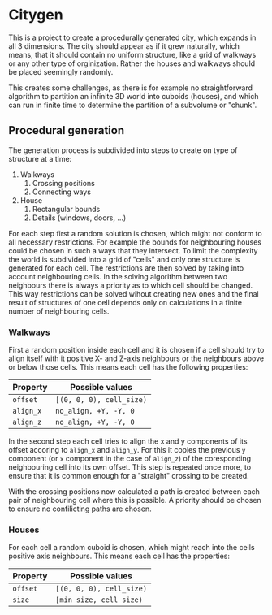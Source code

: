 # Citygen

This is a project to create a procedurally generated city, which expands in all 3 dimensions.
The city should appear as if it grew naturally, which means, that it should contain no uniform structure, like a grid of walkways or any other type of orginization.
Rather the houses and walkways should be placed seemingly randomly.

This creates some challenges, as there is for example no straightforward algorithm to partition an infinite 3D world into cuboids (houses), and which can run in finite time to determine the partition of a subvolume or "chunk".

## Procedural generation

The generation process is subdivided into steps to create on type of structure at a time:

1. Walkways
    1. Crossing positions
    2. Connecting ways
2. House
    1. Rectangular bounds
    2. Details (windows, doors, ...)

For each step first a random solution is chosen, which might not conform to all necessary restrictions.
For example the bounds for neighbouring houses could be chosen in such a ways that they intersect.
To limit the complexity the world is subdivided into a grid of "cells" and only one structure is generated for each cell.
The restrictions are then solved by taking into account neighbouring cells.
In the solving algorithm between two neighbours there is always a priority as to which cell should be changed.
This way restrictions can be solved wihout creating new ones and the final result of structures of one cell depends only on calculations in a finite number of neighbouring cells.

### Walkways

First a random position inside each cell and it is chosen if a cell should try to align itself with it positive X- and Z-axis neighbours or the neighbours above or below those cells.
This means each cell has the following properties:

| Property  | Possible values          |
| --------- | ------------------------ |
| `offset`  | `[(0, 0, 0), cell_size)` |
| `align_x` | `no_align, +Y, -Y, 0`    |
| `align_z` | `no_align, +Y, -Y, 0`    |

In the second step each cell tries to align the x and y components of its offset accoring to `align_x` and `align_y`.
For this it copies the previous `y` component (or `x` component in the case of `align_z`) of the coresponding neighbouring cell into its own offset.
This step is repeated once more, to ensure that it is common enough for a "straight" crossing to be created.

With the crossing positions now calculated a path is created between each pair of neighbouring cell where this is possible.
A priority should be chosen to ensure no confilicting paths are chosen.

### Houses

For each cell a random cuboid is chosen, which might reach into the cells positive axis neighbours.
This means each cell has the properties:

| Property | Possible values          |
| -------- | ------------------------ |
| `offset` | `[(0, 0, 0), cell_size)` |
| `size`   | `[min_size, cell_size)`  |
